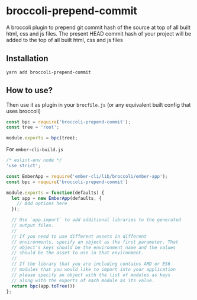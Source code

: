 # broccoli-prepend-commit
A broccoli plugin to prepend git commit hash of the source at top of all built html, css and js files. The present HEAD commit hash of your project will be added to the top of all built html, css and js files

## Installation

```cli
yarn add broccoli-prepend-commit
```

## How to use?
Then use it as plugin in your `brocfile.js` (or any equivalent built config that uses broccoli)

```javascript
const bpc = require('broccoli-prepend-commit');
const tree = 'root';

module.exports = bpc(tree);
```

For `ember-cli-build.js`

```javascript
/* eslint-env node */
'use strict';

const EmberApp = require('ember-cli/lib/broccoli/ember-app');
const bpc = require('broccoli-prepend-commit')

module.exports = function(defaults) {
  let app = new EmberApp(defaults, {
    // Add options here
  });

  // Use `app.import` to add additional libraries to the generated
  // output files.
  //
  // If you need to use different assets in different
  // environments, specify an object as the first parameter. That
  // object's keys should be the environment name and the values
  // should be the asset to use in that environment.
  //
  // If the library that you are including contains AMD or ES6
  // modules that you would like to import into your application
  // please specify an object with the list of modules as keys
  // along with the exports of each module as its value.
  return bpc(app.toTree())  
};

```
